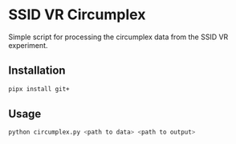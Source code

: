 # SSID VR Circumplex

Simple script for processing the circumplex data from the SSID VR experiment.

## Installation

```bash
pipx install git+

```

## Usage

```bash
python circumplex.py <path to data> <path to output>
```